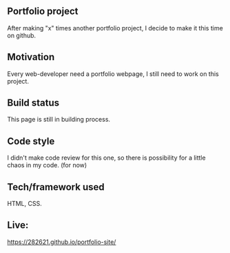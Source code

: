 ## Portfolio project
After making "x" times another portfolio project, I decide to make it this time on github. 

## Motivation
Every web-developer need a portfolio webpage, I still need to work on this project.

## Build status
This page is still in building process.

## Code style
I didn't make code review for this one, so there is possibility for a little chaos in my code. (for now)

## Tech/framework used
HTML, CSS.

## Live: 
https://282621.github.io/portfolio-site/

